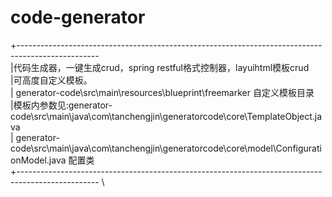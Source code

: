 # code-generator
  +-------------------------------------------------------------------------------------------------- \
  |代码生成器，一键生成crud，spring restful格式控制器，layuihtml模板crud \
  |可高度自定义模板。\
  | generator-code\src\main\resources\blueprint\freemarker 自定义模板目录 \
  |模板内参数见:generator-code\src\main\java\com\tanchengjin\generatorcode\core\TemplateObject.java \
  | generator-code\src\main\java\com\tanchengjin\generatorcode\core\model\ConfigurationModel.java 配置类 \
  +-------------------------------------------------------------------------------------------------- \
